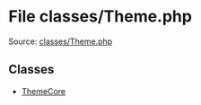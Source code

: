 File classes/Theme.php
=========

Source: [classes/Theme.php](https://github.com/PrestaShop/PrestaShop/blob/1.5.2.0/classes/Theme.php)


Classes
-------

* [ThemeCore](class.ThemeCore.md)

